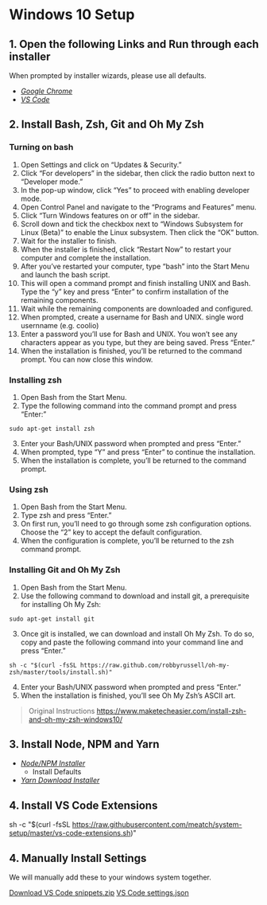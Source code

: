 # Windows 10 Setup

## 1. Open the following Links and Run through each installer
When prompted by installer wizards, please use all defaults.

* [*Google Chrome*](https://www.google.com/chrome/)
* [*VS Code*](https://code.visualstudio.com/)


## 2. Install Bash, Zsh, Git and Oh My Zsh
### Turning on bash
1. Open Settings and click on “Updates & Security.”
2. Click “For developers” in the sidebar, then click the radio button next to “Developer mode.”
3. In the pop-up window, click “Yes” to proceed with enabling developer mode.
4. Open Control Panel and navigate to the “Programs and Features” menu.
5. Click “Turn Windows features on or off” in the sidebar.
6. Scroll down and tick the checkbox next to “Windows Subsystem for Linux (Beta)” to enable the Linux subsystem. Then click the “OK” button.
7. Wait for the installer to finish.
8. When the installer is finished, click “Restart Now” to restart your computer and complete the installation.
9. After you’ve restarted your computer, type “bash” into the Start Menu and launch the bash script.
10. This will open a command prompt and finish installing UNIX and Bash. Type the “y” key and press “Enter” to confirm installation of the remaining components.
11. Wait while the remaining components are downloaded and configured.
12. When prompted, create a username for Bash and UNIX. single word usernname (e.g. coolio)
13. Enter a password you’ll use for Bash and UNIX. You won’t see any characters appear as you type, but they are being saved. Press “Enter.”
14. When the installation is finished, you’ll be returned to the command prompt. You can now close this window.

### Installing zsh
1. Open Bash from the Start Menu.
2. Type the following command into the command prompt and press “Enter:”
```
sudo apt-get install zsh
```
3. Enter your Bash/UNIX password when prompted and press “Enter.”
4. When prompted, type “Y” and press “Enter” to continue the installation.
5. When the installation is complete, you’ll be returned to the command prompt.

### Using zsh
1. Open Bash from the Start Menu.
2. Type zsh and press “Enter.”
3. On first run, you’ll need to go through some zsh configuration options. Choose the “2” key to accept the default configuration.
4. When the configuration is complete, you’ll be returned to the zsh command prompt.

### Installing Git and Oh My Zsh
1. Open Bash from the Start Menu.
2. Use the following command to download and install git, a prerequisite for installing Oh My Zsh:
```
sudo apt-get install git
```
3. Once git is installed, we can download and install Oh My Zsh. To do so, copy and paste the following command into your command line and press “Enter.”
```
sh -c "$(curl -fsSL https://raw.github.com/robbyrussell/oh-my-zsh/master/tools/install.sh)"
```
4. Enter your Bash/UNIX password when prompted and press “Enter.”
5. When the installation is finished, you’ll see Oh My Zsh’s ASCII art.

> Original Instructions
> https://www.maketecheasier.com/install-zsh-and-oh-my-zsh-windows10/

## 3. Install Node, NPM and Yarn
* [*Node/NPM Installer*](https://nodejs.org/en/download/)
  * Install Defaults
* [*Yarn Download Installer*](https://classic.yarnpkg.com/en/docs/install/#windows-stable)

## 4. Install VS Code Extensions
sh -c "$(curl -fsSL https://raw.githubusercontent.com/meatch/system-setup/master/vs-code-extensions.sh)"

## 4. Manually Install Settings
We will manually add these to your windows system together.

[Download VS Code snippets.zip](https://raw.githubusercontent.com/meatch/system-setup/master/snippets.zip?raw=true)
[VS Code settings.json](https://raw.githubusercontent.com/meatch/system-setup/master/vs-code-settings.json)